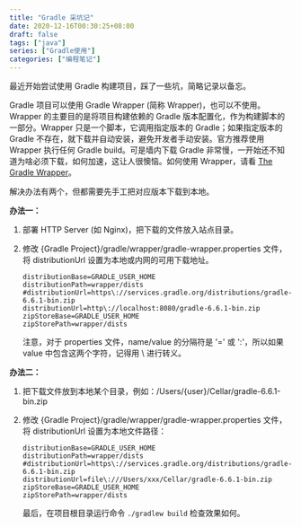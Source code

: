 ```yaml
---
title: "Gradle 采坑记"
date: 2020-12-16T00:30:25+08:00
draft: false 
tags: ["java"]
series: ["Gradle使用"]
categories: ["编程笔记"]
---
```


最近开始尝试使用 Gradle 构建项目，踩了一些坑，简略记录以备忘。
<!--more-->
Gradle 项目可以使用 Gradle Wrapper (简称 Wrapper)，也可以不使用。Wrapper 的主要目的是将项目构建依赖的 Gradle 版本配置化，作为构建脚本的一部分。Wrapper 只是一个脚本，它调用指定版本的 Gradle；如果指定版本的 Gradle 不存在，就下载并自动安装，避免开发者手动安装。官方推荐使用 Wrapper 执行任何 Gradle build。可是墙内下载 Gradle 非常慢，一开始还不知道为啥必须下载，如何加速，这让人很懊恼。如何使用 Wrapper，请看 [The Gradle Wrapper](https://docs.gradle.org/current/userguide/gradle_wrapper.html)。

解决办法有两个，但都需要先手工把对应版本下载到本地。

**办法一：**

1. 部署 HTTP Server (如 Nginx)，把下载的文件放入站点目录。
2. 修改 {Gradle Project}/gradle/wrapper/gradle-wrapper.properties 文件，将 distributionUrl 设置为本地或内网的可用下载地址。

   ```properties
   distributionBase=GRADLE_USER_HOME
   distributionPath=wrapper/dists
   #distributionUrl=https\://services.gradle.org/distributions/gradle-6.6.1-bin.zip
   distributionUrl=http\://localhost:8080/gradle-6.6.1-bin.zip
   zipStoreBase=GRADLE_USER_HOME
   zipStorePath=wrapper/dists
   ```

   注意，对于 properties 文件，name/value 的分隔符是 '=' 或 ':'，所以如果 value 中包含这两个字符，记得用 \ 进行转义。

**办法二：**

1. 把下载文件放到本地某个目录，例如：/Users/{user}/Cellar/gradle-6.6.1-bin.zip

2. 修改 {Gradle Project}/gradle/wrapper/gradle-wrapper.properties 文件，将 distributionUrl 设置为本地文件路径：

   ```properties
   distributionBase=GRADLE_USER_HOME
   distributionPath=wrapper/dists
   #distributionUrl=https\://services.gradle.org/distributions/gradle-6.6.1-bin.zip
   distributionUrl=file\:///Users/xxx/Cellar/gradle-6.6.1-bin.zip
   zipStoreBase=GRADLE_USER_HOME
   zipStorePath=wrapper/dists
   ```

   最后，在项目根目录运行命令 `./gradlew build` 检查效果如何。

